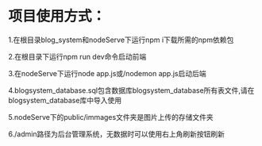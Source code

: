 # 项目使用方式：  

1.在根目录blog_system和nodeServe下运行npm i下载所需的npm依赖包  

2.在根目录下运行npm run dev命令启动前端  

3.在nodeServe下运行node app.js或/nodemon app.js启动后端  

4.blogsystem_database.sql包含数据库blogsystem_database所有表文件,请在blogsystem_database库中导入使用  

5.nodeServe下的public/immages文件夹是图片上传的存储文件夹  

6./admin路径为后台管理系统，无数据时可以使用右上角刷新按钮刷新
